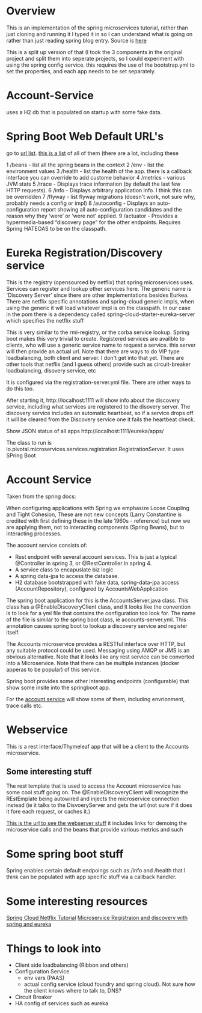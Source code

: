 # Overview
This is an implementation of the spring microservices tutorial, rather than just cloning and running it I typed
it in so I can understand what is going on rather than just reading spring blog entry.  Source is [here](https://spring.io/blog/2015/07/14/microservices-with-spring)

This is a split up version of that (I took the 3 components in the original project and split them into seperate
projects, so I could experiment with using the spring config service.  this requires the use of the bootstrap.yml
to set the properties, and each app needs to be set separately.

# Account-Service
uses a H2 db that is populated on startup with some fake data.

# Spring Boot Web Default URL's
go to [url list](http://localhost:2222).  [this is a list](https://docs.spring.io/spring-boot/docs/current/reference/html/production-ready-endpoints.html)
of all of them (there are a lot, including these

1 /beans - list all the spring beans in the context
2 /env - list the environment values
3 /health - list the health of the app.  there is a callback interface you can override to add custome behavior
4 /metrics - various JVM stats
5 /trace - Displays trace information (by default the last few HTTP requests).
6 /info - Displays arbitrary application info.  I think this can be overridden
7 /flyway - list flyway migrations (doesn't work, not sure why, probably needs a config or impl)
8 /autoconfig - Displays an auto-configuration report showing all auto-configuration candidates and the reason why they ‘were’ or ‘were not’ applied.
9 /actuator - Provides a hypermedia-based “discovery page” for the other endpoints. Requires Spring HATEOAS to be on the classpath.

# Eureka Registration/Discovery service
This is the registry (opensourced by netflix) that spring microservices uses.  Services can register and lookup other
services here.  The generic name is 'Discovery Server' since there are other implementations besides Eurkea.  There are
netflix specific annotations and spring-cloud generic impls,  when using the generic it will load whatever impl is on the
classpath.  In our case in the pom there is a dependency called  spring-cloud-starter-eureka-server which specifies
the netflix stuff

This is very similar to the rmi-registry, or the corba service lookup.  Spring boot makes this very
trivial to create.  Registered services are availble to clients, who will use a generic service name to request a service.
this server will then provide an actual url.  Note that there are ways to do VIP type loadbalancing, both client and
server.  I don't get into that yet.  There are other tools that netflix (and I guess others) provide such as circuit-breaker
loadbalancing, disovery service, etc

It is configured via the registration-server.yml file.  There are other ways to do this too.

After starting it, http://localhost:1111 will show info about the discovery service, including what services are
registered to the disovery server.  The discovery service includes an automatic heartbeat, so if a service drops off
it will be cleared from the Discovery service one it fails the heartbeat check.

Show  JSON status of all apps
http://localhost:1111/eureka/apps/

The class to run is io.pivotal.microservices.services.registration.RegistrationServer.  It uses SPring Boot

# Account Service
Taken from the spring docs:

When configuring applications with Spring we emphasize Loose Coupling and Tight Cohesion, These are not new 
concepts (Larry Constantine is credited with first defining these in the late 1960s - reference) but now we 
are applying them, not to interacting components (Spring Beans), but to interacting processes.

The account service consists of:

* Rest endpoint with several account services.  This is just a typical @Controller in spring 3, or @RestController in
spring 4.
* A service class to encapuslate biz logic
* A spring data-jpa to access the database.
* H2 database bootstrapped with fake data, spring-data-jpa access (AccountRepository), configured by
AccountsWebApplication

The spring boot application for this is the AccountsServer.java class.   This class has a @EnableDiscoveryClient class,
 and It looks like the convention is to look for a yml file that contains the configuration too look for.  The name of the
 file is similar to the spring boot class, ie accounts-server.yml.  This annotation causes spring boot to lookup a 
 discovery service and register itself.

The Accounts microservice provides a RESTful interface over HTTP, but any suitable protocol could be used. Messaging 
using AMQP or JMS is an obvious alternative.  Note that it looks like any rest service can be converted 
into a Microservice.  Note that there can be multiple instances (docker apperas to be popular) of this service.

Spring boot provides some other interesting endpoints (configurable) that show some insite into the springboot app.

For the [account service](http://localhost:2222) will show some of them, including envrionment, trace calls etc.

# Webservice 
This is a rest interface/Thymeleaf app that will be a client to the Accounts microservice.

## Some interesting stuff
The rest template that is used to access the Account microservice has some cool stuff going on.  The @EnableDiscoveryClient
will recognize the REstEmplate being autowired and injects the microservice connection instead (ie it talks to the DisvoeryServer
and gets the url (not sure if it does it fore each request, or caches it.)

[This is the url to see the webserver stuff](http://localhost:3333/) it includes links for demoing the microservice calls
and the beans that provide various metrics and such

# Some spring boot stuff
Spring enables certain default endpoings such as  /info and /health that I think can be populated with app specific stuff via
a callback handler.


# Some interesting resources 
[Spring Cloud Netflix Tutorial](http://cloud.spring.io/spring-cloud-netflix/spring-cloud-netflix.html)
[Microservice Registraion and discovery with spring and eureka](https://spring.io/blog/2015/01/20/microservice-registration-and-discovery-with-spring-cloud-and-netflix-s-eureka)

# Things to look into

* Client side loadbalancing (Ribbon and others)
* Configuration Service
    * env vars (PAAS)
    * actual config service (cloud foundry and spring cloud).  Not sure how the client knows where to talk to, DNS?
* Circuit Breaker
* HA config of services such as eureka